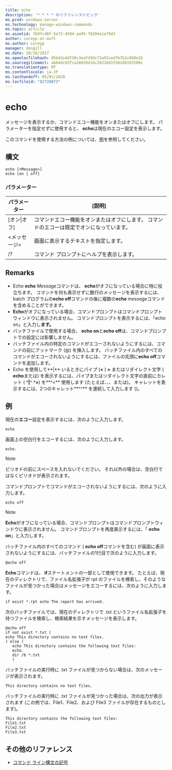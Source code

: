 ```yaml
---
title: echo
description: '* * * * のリファレンストピック'
ms.prod: windows-server
ms.technology: manage-windows-commands
ms.topic: article
ms.assetid: fb9fcd0f-5e73-4504-aa95-78204e1a79d3
author: coreyp-at-msft
ms.author: coreyp
manager: dongill
ms.date: 10/16/2017
ms.openlocfilehash: 05b42e4df38c3eafd3dcf3a92ced7b7b2c088e2b
ms.sourcegitcommit: ab64dc83fca28039416c26226815502d0193500c
ms.translationtype: MT
ms.contentlocale: ja-JP
ms.lasthandoff: 05/01/2020
ms.locfileid: "82720873"
---
```

# <a name="echo"></a>echo



メッセージを表示するか、コマンドエコー機能をオンまたはオフにします。 パラメーターを指定せずに使用すると、 **echo**は現在のエコー設定を表示します。

このコマンドを使用する方法の例については、[例](#examples)を参照してください。

## <a name="syntax"></a>構文

```
echo [<Message>]
echo [on | off]
```

### <a name="parameters"></a>パラメーター

|パラメーター|[説明]|
|---------|-----------|
|[オン\|オフ]|コマンドエコー機能をオンまたはオフにします。 コマンドのエコーは既定でオンになっています。|
|\<メッセージ>|画面に表示するテキストを指定します。|
|/?|コマンド プロンプトにヘルプを表示します。|

## <a name="remarks"></a>Remarks

-   Echo **echo** *Message*コマンドは、 **echo**がオフになっている場合に特に役立ちます。 コマンドを何も表示せずに数行のメッセージを表示するには、batch プログラムの**echo off**コマンドの後に複数の**echo** *message*コマンドを含めることができます。
-   **Echo**がオフになっている場合、コマンドプロンプトはコマンドプロンプトウィンドウに表示されません。 コマンドプロンプトを表示するには、「echo on」と入力し**ます。**
-   バッチファイルで使用する場合、 **echo on**と**echo off**は、コマンドプロンプトでの設定には影響しません。
-   バッチファイル内の特定のコマンドがエコーされないようにするには、コマンドの前にアットマーク (@) を挿入します。 バッチファイル内のすべてのコマンドがエコーされないようにするには、ファイルの先頭に**echo off**コマンドを追加します。
-   Echo を使用して**|** いるときにパイプ (**<** ) **>** またはリダイレクト文字 ( **echo**または) を表示するには、パイプまたはリダイレクト文字の直前にカレット ( **^|**^ **^>**) を**^<** 使用します (たとえば、、、または)。 キャレットを表示するには、2つのキャレット**^^** を連続して入力します ()。

## <a name="examples"></a>例

現在の**エコー**設定を表示するには、次のように入力します。

```
echo
```

画面上の空白行をエコーするには、次のように入力します。

```
echo.
```

> [!NOTE]
> ピリオドの前にスペースを入れないでください。 それ以外の場合は、空白行ではなくピリオドが表示されます。

コマンドプロンプトでコマンドがエコーされないようにするには、次のように入力します。

```
echo off 
```

> [!NOTE]
> **Echo**がオフになっている場合、コマンドプロンプトはコマンドプロンプトウィンドウに表示されません。 コマンドプロンプトを再度表示するには、「 **echo on**」と入力します。

バッチファイル内のすべてのコマンド ( **echo off**コマンドを含む) が画面に表示されないようにするには、バッチファイルの1行目で次のように入力します。

```
@echo off
```

**Echo**コマンドは、 **if**ステートメントの一部として使用できます。 たとえば、現在のディレクトリで、ファイル名拡張子が rpt のファイルを検索し、そのようなファイルが見つかった場合はメッセージをエコーするには、次のように入力します。

```
if exist *.rpt echo The report has arrived.
```

次のバッチファイルでは、現在のディレクトリで .txt というファイル名拡張子を持つファイルを検索し、検索結果を示すメッセージを表示します。

```
@echo off
if not exist *.txt (
echo This directory contains no text files.
) else (
   echo This directory contains the following text files:
   echo.
   dir /b *.txt
   )
```

バッチファイルの実行時に .txt ファイルが見つからない場合は、次のメッセージが表示されます。

```
This directory contains no text files.
```

バッチファイルの実行時に .txt ファイルが見つかった場合は、次の出力が表示されます (この例では、File1、File2、および File3 ファイルが存在するものとします)。

```
This directory contains the following text files:
File1.txt
File2.txt
File3.txt
```

## <a name="additional-references"></a>その他のリファレンス

- [コマンド ライン構文の記号](command-line-syntax-key.md)
